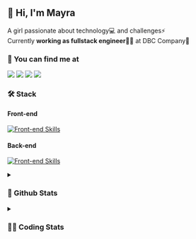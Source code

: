 ## 👋 Hi, I'm Mayra

A girl passionate about technology💻 and challenges⚡  
Currently **working as fullstack engineer**👩‍💻 at DBC Company🚀   

### 💬 You can find me at

<a href="https://mayra.dev" target="_blank" rel="noopener"><img src="https://img.shields.io/badge/-mayra.dev-005FED?style=flat&logo=Google-chrome&logoColor=white"/></a>
<a href="https://linkedin.com/in/mayraamaral" target="_blank" rel="noopener"><img src="https://img.shields.io/badge/-/mayraamaral-0077B5?style=flat&logo=Linkedin&logoColor=white"/></a>
<a href="mailto:mayra@mayra.dev" target="_blank" rel="noopener"><img src="https://img.shields.io/badge/-mayra@mayra.dev-D14836?style=flat&logo=Gmail&logoColor=white"/></a>
<a href="" target="_blank" rel="noopener"><img src="https://img.shields.io/badge/-mayraamaral-7289DA?style=flat&logo=Discord&logoColor=white"/></a>

### 🛠️ Stack
#### Front-end

[![Front-end Skills](https://skillicons.dev/icons?i=react,next,redux,styledcomponents,html,css,sass,js,ts,figma)](https://skillicons.dev)
#### Back-end

[![Front-end Skills](https://skillicons.dev/icons?i=java,spring,postgres,git,linux,bash,nodejs,docker,jenkins)](https://skillicons.dev)


<details>
    <summary><h3>📌 Github Stats</h3></summary>
    <div align="center">
        <table>
      <td><img height="160em" src="https://github-readme-stats.vercel.app/api?username=mayraamaral&show_icons=true&theme=algolia&hide_border=true&hide=stars&count_private=true" alt="Readme stats"></td>
      <td><img height="160em" src="https://github-readme-stats.vercel.app/api/top-langs/?username=mayraamaral&&layout=compact&&theme=algolia&hide_border=true&langs_count=6" alt="Language stats"></td>
       </table>
  </div> 
    

  <p align="center">
    <img src="https://github-readme-streak-stats.herokuapp.com?user=mayraamaral&theme=dark&hide_border=true&date_format=j%20M%5B%20Y%5D&locale=pt-br&background=050F2C&ring=0195DD&fire=23AA7D&currStreakLabel=23AA7D" alt="Streak stats">
  </p> 
</details>

<details>
  <summary><h3>👩‍💻 Coding Stats</h3></summary>
  
  <!--START_SECTION:waka-->
![Code Time](http://img.shields.io/badge/Code%20Time-142%20hrs%2048%20mins-blue)

**🐱 My GitHub Data** 

> 📦 578.2 kB Used in GitHub's Storage 
 > 
> 🏆 274 Contributions in the Year 2023
 > 
> 🚫 Not Opted to Hire
 > 
> 📜 48 Public Repositories 
 > 
> 🔑 24 Private Repositories 
 > 
**I'm an Early 🐤** 

```text
🌞 Morning                297 commits         ███░░░░░░░░░░░░░░░░░░░░░░   13.68 % 
🌆 Daytime                1037 commits        ████████████░░░░░░░░░░░░░   47.77 % 
🌃 Evening                736 commits         ████████░░░░░░░░░░░░░░░░░   33.90 % 
🌙 Night                  101 commits         █░░░░░░░░░░░░░░░░░░░░░░░░   04.65 % 
```
📅 **I'm Most Productive on Monday** 

```text
Monday                   457 commits         █████░░░░░░░░░░░░░░░░░░░░   21.05 % 
Tuesday                  335 commits         ████░░░░░░░░░░░░░░░░░░░░░   15.43 % 
Wednesday                288 commits         ███░░░░░░░░░░░░░░░░░░░░░░   13.27 % 
Thursday                 394 commits         █████░░░░░░░░░░░░░░░░░░░░   18.15 % 
Friday                   344 commits         ████░░░░░░░░░░░░░░░░░░░░░   15.85 % 
Saturday                 130 commits         █░░░░░░░░░░░░░░░░░░░░░░░░   05.99 % 
Sunday                   223 commits         ███░░░░░░░░░░░░░░░░░░░░░░   10.27 % 
```


📊 **This Week I Spent My Time On** 

```text
🕑︎ Time Zone: America/Sao_Paulo

💬 Programming Languages: 
Java                     1 hr 18 mins        ████████████████████░░░░░   80.53 % 
Markdown                 13 mins             ███░░░░░░░░░░░░░░░░░░░░░░   13.77 % 
Other                    5 mins              █░░░░░░░░░░░░░░░░░░░░░░░░   05.70 % 

🔥 Editors: 
IntelliJ                 1 hr 14 mins        ███████████████████░░░░░░   76.16 % 
VS Code                  23 mins             ██████░░░░░░░░░░░░░░░░░░░   23.84 % 

💻 Operating System: 
Linux                    1 hr 37 mins        █████████████████████████   100.00 % 
```

**I Mostly Code in JavaScript** 

```text
JavaScript               98 repos            ███████░░░░░░░░░░░░░░░░░░   27.30 % 
TypeScript               94 repos            ███████░░░░░░░░░░░░░░░░░░   26.18 % 
HTML                     89 repos            ██████░░░░░░░░░░░░░░░░░░░   24.79 % 
Java                     58 repos            ████░░░░░░░░░░░░░░░░░░░░░   16.16 % 
CSS                      17 repos            █░░░░░░░░░░░░░░░░░░░░░░░░   04.74 % 
```




 Last Updated on 02/09/2023 18:44:09 UTC
<!--END_SECTION:waka-->

</details>
